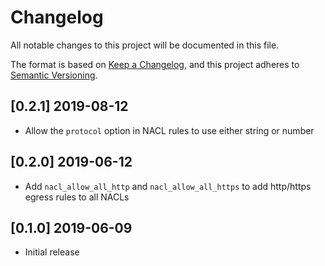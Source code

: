 # Changelog
All notable changes to this project will be documented in this file.

The format is based on [Keep a Changelog](https://keepachangelog.com/en/1.0.0/),
and this project adheres to [Semantic Versioning](https://semver.org/spec/v2.0.0.html).

## [0.2.1] 2019-08-12
- Allow the `protocol` option in NACL rules to use either string or number

## [0.2.0] 2019-06-12
- Add `nacl_allow_all_http` and `nacl_allow_all_https` to add http/https egress rules to all NACLs

## [0.1.0] 2019-06-09
- Initial release
